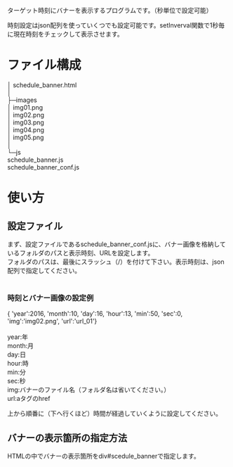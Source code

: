<p>ターゲット時刻にバナーを表示するプログラムです。（秒単位で設定可能）</p>
<p>時刻設定はjson配列を使っていくつでも設定可能です。setInverval関数で1秒毎に現在時刻をチェックして表示させます。</p>

<h1>ファイル構成</h1>
│  schedule_banner.html<br>
│  <br>
├─images<br>
│      img01.png<br>
│      img02.png<br>
│      img03.png<br>
│      img04.png<br>
│      img05.png<br>
│      <br>
└─js<br>
        schedule_banner.js<br>
        schedule_banner_conf.js<br>

<h1>使い方</h1>
<h2>設定ファイル</h2>
まず、設定ファイルであるschedule_banner_conf.jsに、バナー画像を格納しているフォルダのパスと表示時刻、URLを設定します。<br>
フォルダのパスは、最後にスラッシュ（/）を付けて下さい。表示時刻は、json配列で指定してください。<br>
<br>
<h3>時刻とバナー画像の設定例</h3>
{ 'year':2016, 'month':10, 'day':16, 'hour':13, 'min':50, 'sec':0, 'img':'img02.png', 'url':'url_01'}<br>
<br>
year:年<br>
month:月<br>
day:日<br>
hour:時<br>
min:分<br>
sec:秒<br>
img:バナーのファイル名（フォルダ名は省いてください。）<br>
url:aタグのhref<br>

<p>上から順番に（下へ行くほど）時間が経過していくように設定してください。</p>
<h2>バナーの表示箇所の指定方法</h2>
HTMLの中でバナーの表示箇所をdiv#scedule_bannerで指定します。
